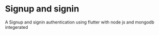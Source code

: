 # Signup and signin

A Signup and signin authentication using flutter with node js and mongodb integerated


